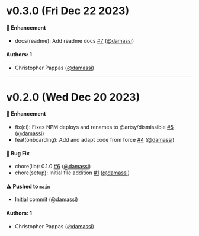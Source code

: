 # v0.3.0 (Fri Dec 22 2023)

#### 🚀  Enhancement

- docs(readme): Add readme docs [#7](https://github.com/artsy/dismissible/pull/7) ([@damassi](https://github.com/damassi))

#### Authors: 1

- Christopher Pappas ([@damassi](https://github.com/damassi))

---

# v0.2.0 (Wed Dec 20 2023)

#### 🚀  Enhancement

- fix(ci): Fixes NPM deploys and renames to @artsy/dismissible [#5](https://github.com/artsy/dismissible/pull/5) ([@damassi](https://github.com/damassi))
- feat(onboarding): Add and adapt code from force [#4](https://github.com/artsy/dismissible/pull/4) ([@damassi](https://github.com/damassi))

#### 🐛  Bug Fix

- chore(lib): 0.1.0 [#6](https://github.com/artsy/dismissible/pull/6) ([@damassi](https://github.com/damassi))
- chore(setup): Initial file addition [#1](https://github.com/artsy/dismissible/pull/1) ([@damassi](https://github.com/damassi))

#### ⚠️ Pushed to `main`

- Initial commit ([@damassi](https://github.com/damassi))

#### Authors: 1

- Christopher Pappas ([@damassi](https://github.com/damassi))
